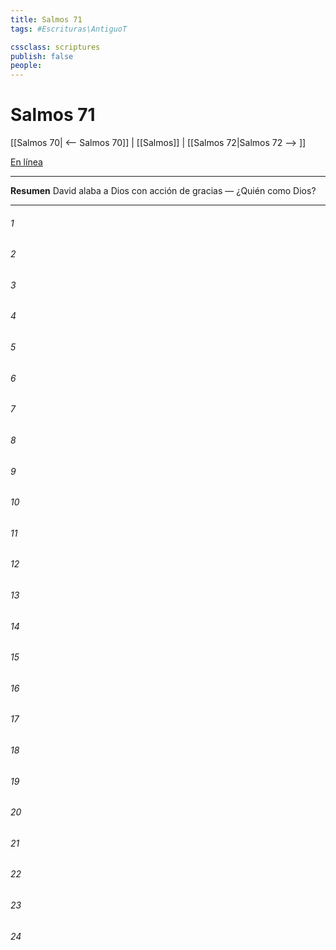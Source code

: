 ```yaml
---
title: Salmos 71
tags: #Escrituras\AntiguoT

cssclass: scriptures
publish: false
people:
---
```


# Salmos 71
[[Salmos 70| <-- Salmos 70]] | [[Salmos]] | [[Salmos 72|Salmos 72 --> ]]

[En línea](https://churchofjesuschrist.org/study/scriptures/ot/ps/71?lang=spa)

---
__Resumen__
David alaba a Dios con acción de gracias — ¿Quién como Dios?

---
###### 1 


###### 2 


###### 3 


###### 4 


###### 5 


###### 6 


###### 7 


###### 8 


###### 9 


###### 10 


###### 11 


###### 12 


###### 13 


###### 14 


###### 15 


###### 16 


###### 17 


###### 18 


###### 19 


###### 20 


###### 21 


###### 22 


###### 23 


###### 24 


